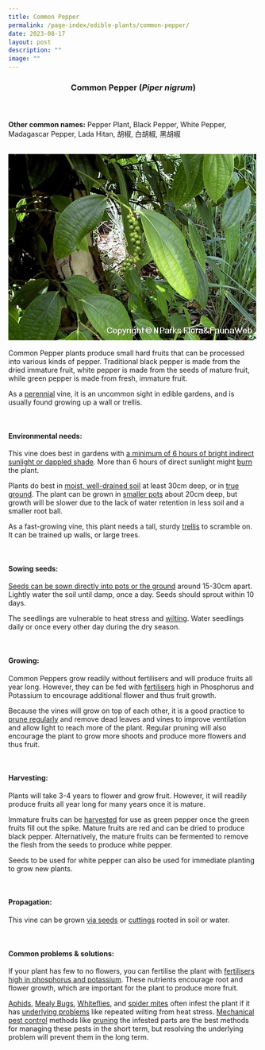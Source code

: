 ```yaml
---
title: Common Pepper
permalink: /page-index/edible-plants/common-pepper/
date: 2023-08-17
layout: post
description: ""
image: ""
---
```

<header>
	<h3>Common Pepper (<em>Piper nigrum</em>)</h3>
</header>
	
<section>
	<p><strong>Other common names:</strong> Pepper Plant, Black Pepper, White Pepper, Madagascar Pepper, Lada Hitan, 胡椒, 白胡椒, 黑胡椒</p>
	<br>
</section>

<section>
	<img title="Photo by Flora and Fauna Web." src="/images/Plants/commonpepper_ffw.jfif">
	<p>Common Pepper plants produce small hard fruits that can be processed into various kinds of pepper. Traditional black pepper is made from the dried immature fruit, white pepper is made from the seeds of mature fruit, while green pepper is made from fresh, immature fruit.</p>
	<p>As a <a href="/learn-more-about-gardening/glossary/#p">perennial</a> vine, it is an uncommon sight in edible gardens, and is usually found growing up a wall or trellis.</p>
	<br>
</section>

<section>
	<h4>Environmental needs:</h4>
	<p>This vine does best in gardens with <a href="/page-index/horticulture-techniques/gauging-light">a minimum of 6 hours of bright indirect sunlight or dappled shade</a>. More than 6 hours of direct sunlight might <a href="/page-index/plant-problems/sunburn/">burn</a> the plant.</p>
	<p>Plants do best in <a href="/page-index/horticulture-techniques/soil">moist, well-drained soil</a> at least 30cm deep, or in <a href="/page-index/horticulture-techniques/true-ground">true ground</a>. The plant can be grown in <a href="/page-index/horticulture-techniques/planting-in-containers">smaller pots</a> about 20cm deep, but growth will be slower due to the lack of water retention in less soil and a smaller root ball.</p>
	<p>As a fast-growing vine, this plant needs a tall, sturdy <a href="/page-index/hardscapes/trellises">trellis</a> to scramble on. It can be trained up walls, or large trees.</p>
	<br>
</section>

<section>
  <h4>Sowing seeds:</h4>
	<p><a href="/page-index/horticulture-techniques/propagation-by-seeds">Seeds can be sown directly into pots or the ground</a> around 15-30cm apart. Lightly water the soil until damp, once a day. Seeds should sprout within 10 days.</p>
	<p>The seedlings are vulnerable to heat stress and <a href="/page-index/plant-problems/wilting/">wilting</a>. Water seedlings daily or once every other day during the dry season.</p>
	<br>
</section>
	
<section>
	<h4>Growing:</h4>
	<p>Common Peppers grow readily without fertilisers and will produce fruits all year long. However, they can be fed with <a href="/page-index/horticulture-techniques/fertilising">fertilisers</a> high in Phosphorus and Potassium to encourage additional flower and thus fruit growth.</p>
	<p>Because the vines will grow on top of each other, it is a good practice to <a href="/page-index/horticulture-techniques/pruning">prune regularly</a> and remove dead leaves and vines to improve ventilation and allow light to reach more of the plant. Regular pruning will also encourage the plant to grow more shoots and produce more flowers and thus fruit.</p>
	<br>
</section>

<section>
	<h4>Harvesting:</h4>
	<p>Plants will take 3-4 years to flower and grow fruit. However, it will readily produce fruits all year long for many years once it is mature.</p>
	<p>Immature fruits can be <a href="/page-index/horticulture-techniques/harvesting-hygiene">harvested</a> for use as green pepper once the green fruits fill out the spike. Mature fruits are red and can be dried to produce black pepper. Alternatively, the mature fruits can be fermented to remove the flesh from the seeds to produce white pepper.</p>
	<p>Seeds to be used for white pepper can also be used for immediate planting to grow new plants.</p>
	<br>
</section>

<section>
	<h4>Propagation:</h4>
	<p>This vine can be grown <a href="/page-index/horticulture-techniques/propagation-by-seeds">via seeds</a> or <a href="/page-index/horticulture-techniques/propagation-by-cuttings">cuttings</a> rooted in soil or water.</p>
	<br>
</section>

<section>
	<h4>Common problems &amp; solutions:</h4>
<p>If your plant has few to no flowers, you can fertilise the plant with <a href="/page-index/horticulture-techniques/fertilising/">fertilisers high in phosphorus and potassium</a>. These nutrients encourage root and flower growth, which are important for the plant to produce more fruit.</p>
<p><a href="/page-index/pests/aphids/">Aphids</a>, <a href="/page-index/pests/mealy-bugs/">Mealy Bugs</a>, <a href="/page-index/pests/whiteflies/">Whiteflies</a>, and <a href="/page-index/pests/spider-mites/">spider mites</a> often infest the plant if it has <a href="/learn-more-about-gardening/plant-problems/">underlying problems</a> like repeated wilting from heat stress. <a href="/horticulture-techniques/pest-control/">Mechanical pest control</a> methods like <a href="/page-index/horticulture-techniques/pruning/">pruning</a> the infested parts are the best methods for managing these pests in the short term, but resolving the underlying problem will prevent them in the long term.</p>
	<br>
</section>